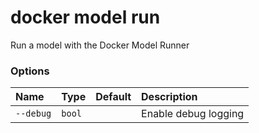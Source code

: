 # docker model run

<!---MARKER_GEN_START-->
Run a model with the Docker Model Runner

### Options

| Name      | Type   | Default | Description          |
|:----------|:-------|:--------|:---------------------|
| `--debug` | `bool` |         | Enable debug logging |


<!---MARKER_GEN_END-->

